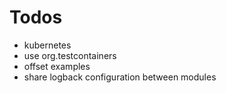 # Todos
- kubernetes
- use org.testcontainers
- offset examples
- share logback configuration between modules
